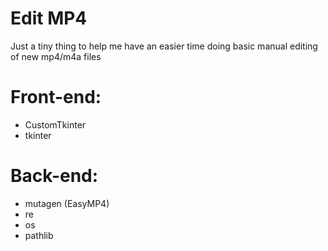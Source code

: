 # Edit MP4
Just a tiny thing to help me have an easier time doing basic manual editing of new mp4/m4a files

# Front-end:
* CustomTkinter
* tkinter

# Back-end:
* mutagen (EasyMP4)
* re
* os
* pathlib
